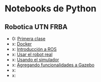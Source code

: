 # Notebooks de Python

## Robotica UTN FRBA

- 0: [Primera clase](primera_clase.ipynb)
- x: [Docker](docker.ipynb)
- x: [Introducción a ROS](intro_ros.ipynb)
- x: [Usar el robot real](robot_real.ipynb)
- x: [Usando el simulador](gazebo.ipynb)
- x: [Agregando funcionalidades a Gazebo](plugins.ipynb)
- x: []()
- x: []()
